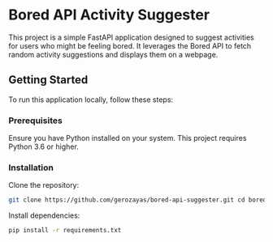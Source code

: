 # Bored API Activity Suggester

This project is a simple FastAPI application designed to suggest activities for users who might be feeling bored. It leverages the Bored API to fetch random activity suggestions and displays them on a webpage.

## Getting Started

To run this application locally, follow these steps:

### Prerequisites

Ensure you have Python installed on your system. This project requires Python 3.6 or higher.

### Installation

Clone the repository:

```bash
git clone https://github.com/gerozayas/bored-api-suggester.git cd bored-api-suggester
```

Install dependencies:

```bash
pip install -r requirements.txt
```
